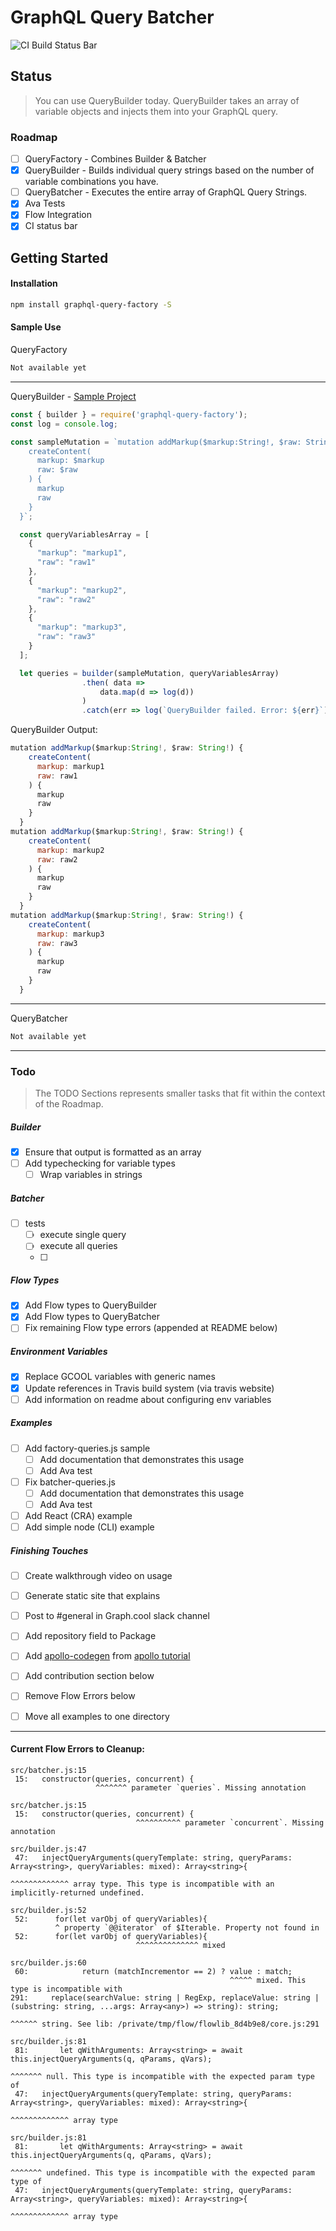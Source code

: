 # GraphQL Query Batcher
![CI Build Status Bar](https://travis-ci.org/alechp/graphql-query-factory.svg?branch=flow)

## Status
> You can use QueryBuilder today. QueryBuilder takes an array of variable objects and injects them into your GraphQL query.


### Roadmap
* [ ] QueryFactory - Combines Builder & Batcher
* [x] QueryBuilder - Builds individual query strings based on the number of variable combinations you have.
* [ ] QueryBatcher - Executes the entire array of GraphQL Query Strings.
* [x] Ava Tests
* [x] Flow Integration
* [x] CI status bar

## Getting Started
#### Installation
```bash
npm install graphql-query-factory -S
```

#### Sample Use
QueryFactory
```js
Not available yet
```
--------------------------------

QueryBuilder - [Sample Project](https://github.com/alechp/graphql-query-factory/tree/master/graphql-query-factory-test-project)
```js
const { builder } = require('graphql-query-factory');
const log = console.log;

const sampleMutation = `mutation addMarkup($markup:String!, $raw: String!) {
    createContent(
      markup: $markup
      raw: $raw
    ) {
      markup
      raw
    }
  }`;

  const queryVariablesArray = [
    {
      "markup": "markup1",
      "raw": "raw1"
    },
    {
      "markup": "markup2",
      "raw": "raw2"
    },
    {
      "markup": "markup3",
      "raw": "raw3"
    }
  ];

  let queries = builder(sampleMutation, queryVariablesArray)
                .then( data =>
                    data.map(d => log(d))
                )
                .catch(err => log(`QueryBuilder failed. Error: ${err}`));

```
QueryBuilder Output:
```js
mutation addMarkup($markup:String!, $raw: String!) {
    createContent(
      markup: markup1
      raw: raw1
    ) {
      markup
      raw
    }
  }
mutation addMarkup($markup:String!, $raw: String!) {
    createContent(
      markup: markup2
      raw: raw2
    ) {
      markup
      raw
    }
  }
mutation addMarkup($markup:String!, $raw: String!) {
    createContent(
      markup: markup3
      raw: raw3
    ) {
      markup
      raw
    }
  }
```
--------------------------------

QueryBatcher
```js
Not available yet
```

--------------------------------

### Todo
> The TODO Sections represents smaller tasks that fit within the context of the Roadmap.

##### Builder
* [x] Ensure that output is formatted as an array
* [ ] Add typechecking for variable types
  * [ ] Wrap variables in strings
##### Batcher
* [ ] tests
  * [ ] execute single query
  * [ ] execute all queries
  * [ ]
##### Flow Types
* [x] Add Flow types to QueryBuilder
* [x] Add Flow types to QueryBatcher
* [ ] Fix remaining Flow type errors (appended at README below)

##### Environment Variables
* [x] Replace GCOOL variables with generic names
* [x] Update references in Travis build system (via travis website)
* [ ] Add information on readme about configuring env variables

##### Examples
* [ ] Add factory-queries.js sample
  * [ ] Add documentation that demonstrates this usage
  * [ ] Add Ava test
* [ ] Fix batcher-queries.js
  * [ ] Add documentation that demonstrates this usage
  * [ ] Add Ava test
* [ ] Add React (CRA) example
* [ ] Add simple node (CLI) example

##### Finishing Touches
* [ ] Create walkthrough video on usage
* [ ] Generate static site that explains
* [ ] Post to #general in Graph.cool slack channel
* [ ] Add repository field to Package
* [ ] Add [apollo-codegen](https://github.com/apollographql/apollo-codegen) from [apollo tutorial](http://dev.apollodata.com/react/using-with-types.html)
* [ ] Add contribution section below
* [ ] Remove Flow Errors below
* [ ] Move all examples to one directory


-----------------------

#### Current Flow Errors to Cleanup:
```
src/batcher.js:15
 15:   constructor(queries, concurrent) {
                   ^^^^^^^ parameter `queries`. Missing annotation

src/batcher.js:15
 15:   constructor(queries, concurrent) {
                            ^^^^^^^^^^ parameter `concurrent`. Missing annotation

src/builder.js:47
 47:   injectQueryArguments(queryTemplate: string, queryParams: Array<string>, queryVariables: mixed): Array<string>{
                                                                                                       ^^^^^^^^^^^^^ array type. This type is incompatible with an implicitly-returned undefined.

src/builder.js:52
 52:      for(let varObj of queryVariables){
          ^ property `@@iterator` of $Iterable. Property not found in
 52:      for(let varObj of queryVariables){
                            ^^^^^^^^^^^^^^ mixed

src/builder.js:60
 60:            return (matchIncrementor == 2) ? value : match;
                                                 ^^^^^ mixed. This type is incompatible with
291:     replace(searchValue: string | RegExp, replaceValue: string | (substring: string, ...args: Array<any>) => string): string;
                                                                                                                  ^^^^^^ string. See lib: /private/tmp/flow/flowlib_8d4b9e8/core.js:291

src/builder.js:81
 81:       let qWithArguments: Array<string> = await this.injectQueryArguments(q, qParams, qVars);
                                                                                  ^^^^^^^ null. This type is incompatible with the expected param type of
 47:   injectQueryArguments(queryTemplate: string, queryParams: Array<string>, queryVariables: mixed): Array<string>{
                                                                ^^^^^^^^^^^^^ array type

src/builder.js:81
 81:       let qWithArguments: Array<string> = await this.injectQueryArguments(q, qParams, qVars);
                                                                                  ^^^^^^^ undefined. This type is incompatible with the expected param type of
 47:   injectQueryArguments(queryTemplate: string, queryParams: Array<string>, queryVariables: mixed): Array<string>{
                                                                ^^^^^^^^^^^^^ array type
```
